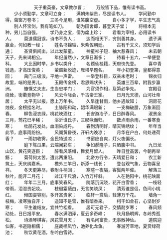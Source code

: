 　　
　　
　　天子重英豪，文章教尔曹； 
　　万般皆下品，惟有读书高。 
　　少小须勤学，文章可立身； 
　　满朝朱紫贵，尽是读书人。 
　　学问勤中得，萤窗万卷书； 
　　三冬今足用，谁笑腹空虚。 
　　自小多才学，平生志气高 
　　别人怀宝剑，我有笔如刀。 
　　朝为田舍郎，暮登天子堂； 
　　将相本无种，男儿当自强。 
　　学乃身之宝，儒为席上珍； 
　　君看为宰相，必用读书人。 
　　莫道儒冠误，诗书不负人； 
　　达而相天下，穷则善其身。 
　　遗子满赢金，何如教一经； 
　　姓名书锦轴，朱紫佐朝廷。 
　　古有千文义，须知学后通； 
　　圣贤俱间出，以此发蒙童。 
　　神童衫子短．袖大惹春风； 
　　未去朝天子，先来谒相公。 
　　年纪虽然小，文章日渐多； 
　　待看十五六，一举便登科。 
　　大比因时举，乡书以类升； 
　　名题仙桂籍，天府快先登。 
　　喜中青钱选，才高压俊英； 
　　萤窗新脱迹，雁塔早题名。 
　　年小初登第，皇都得意回； 
　　禹门三级浪，平地一声雷。 
　　一举登科目，双亲未老时； 
　　锦衣归故里，端的是男儿。 
　　玉殿传金榜，君恩赐状头； 
　　英雄三百辈，附我步瀛洲。 
　　慷慨丈夫志，生当忠孝门； 
　　为官须作相，及第必争先。 
　　宫殿召绕耸，街衢竞物华； 
　　风云今际会，千古帝王家。 
　　日月光天德，山河壮帝居； 
　　太平无以报，愿上万年书。 
　　久旱逢甘雨，他乡遇故知； 
　　洞房花烛夜，金榜挂名时。 
　　土脉阳和动，韶华满眼新； 
　　一支梅破腊，万象渐回春。 
　　柳色浸衣绿，桃花映酒红； 
　　长安游冶子，日日醉春风。 
　　淑景余三月，莺花已半稀； 
　　浴沂谁氏子，三叹咏而归。 
　　数点雨余雨，一番寒食寒； 
　　杜鹃花发处，血泪染成丹。 
　　春到清明好，晴天锦绣纹； 
　　年年当此节，底事雨纷纷。 
　　风阁黄昏夜，开轩内晚凉； 
　　月华在户白，何处递荷香？ 
　　一雨初收霁，金民特送凉； 
　　书窗应自爽，灯火夜偏长。 
　　
　　庭下陈瓜果，云端闻彩车； 
　　争如郝隆子，只晒腹中书。 
　　九日龙山饮，黄花笑逐臣； 
　　醉看风落帽，舞爱月留人。 
　　昨日登高罢，今朝再举觞； 
　　菊荷何太苦，遭此两重阳。 
　　北帝方行令，天晴爱日和； 
　　农工新筑土，天庆纳嘉禾。 
　　檐外三竿日，新添一线长； 
　　登台观气象，云物喜呈祥。 
　　冬天更筹尽，春附斗柄回； 
　　寒暄一夜隔，客鬓两年催。 
　　解落三秋叶，能开二月花； 
　　过江千尺浪，入竹万杆斜。 
　　人在艳阳中，桃花映面红； 
　　年年二三月，底事笑春风。 
　　院落沉沉晓，花开白雪香； 
　　一枝轻带雨，泪湿贵妃妆。 
　　枝缀霜葩白，无言笑晓凤； 
　　清芳谁是侣，色间小桃红。 
　　倾国姿容别，多开富贵家； 
　　临轩一赏后，轻薄万千花。 
　　墙角一枝梅，凌寒独自开； 
　　遥知不是雪，惟有暗香来。 
　　柯干如金石，心坚耐岁寒； 
　　平生谁结友，宜共竹松看。 
　　居可无君子，交情耐岁寒； 
　　春风频动处，日日报平安。 
　　春水满泗泽，夏云多奇峰； 
　　秋月扬明辉，冬岭秀孤松。 
　　诗酒琴棋客，风花雪月天； 
　　有名闲富贵，无事散神仙。 
　　道院迎仙客，书道隐相儒； 
　　庭裁栖凤竹，池养化龙鱼。 
　　春游芳草地，夏赏绿荷池； 
　　秋饮黄花酒，冬吟白雪诗。 
　　 
　　
